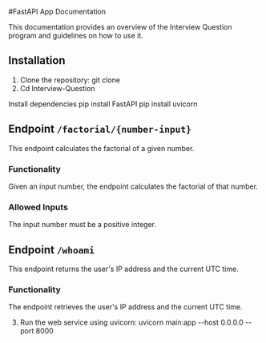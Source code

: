 #FastAPI App Documentation

This documentation provides an overview of the Interview Question program and guidelines on how to use it.

## Installation
1. Clone the repository:
 git clone <repository-url>
2. Cd Interview-Question
  
 Install dependencies
  pip install FastAPI
  pip install uvicorn





## Endpoint `/factorial/{number-input}`

This endpoint calculates the factorial of a given number.

### Functionality

Given an input number, the endpoint calculates the factorial of that number.

### Allowed Inputs

The input number must be a positive integer.




## Endpoint `/whoami`

This endpoint returns the user's IP address and the current UTC time.

### Functionality

The endpoint retrieves the user's IP address and the current UTC time.




3. Run the web service using uvicorn:
   uvicorn main:app --host 0.0.0.0 --port 8000









